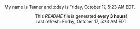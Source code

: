 My name is Tanner and today is Friday, October 17, 5:23 AM EDT.

<p align="center">This <i>README</i> file is generated <b>every 3 hours</b>!</br>Last refresh: Friday, October 17, 5:23 AM EDT<br /></p>
